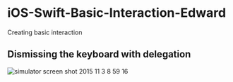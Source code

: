 # iOS-Swift-Basic-Interaction-Edward
Creating basic interaction

## Dismissing the keyboard with delegation
![simulator screen shot 2015 11 3 8 59 16](https://cloud.githubusercontent.com/assets/7082242/10908868/cf2a378c-826f-11e5-9b68-bdbf4048204a.png)


